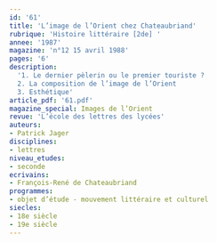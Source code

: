 ```yaml
---
id: '61'
title: 'L’image de l’Orient chez Chateaubriand'
rubrique: 'Histoire littéraire [2de] '
annee: '1987'
magazine: 'n°12 15 avril 1988'
pages: '6'
description: 
  '1. Le dernier pèlerin ou le premier touriste ?
  2. La composition de l’image de l’Orient
  3. Esthétique'
article_pdf: '61.pdf'
magazine_special: Images de l’Orient
revue: 'L’école des lettres des lycées'
auteurs:
- Patrick Jager
disciplines:
- lettres
niveau_etudes:
- seconde
ecrivains:
- François-René de Chateaubriand
programmes:
- objet d’étude - mouvement littéraire et culturel
siecles:
- 18e siècle
- 19e siècle
---
```


